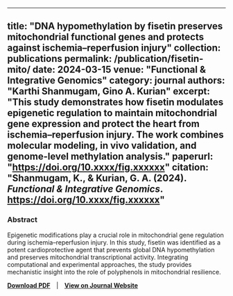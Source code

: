 
---
title: "DNA hypomethylation by fisetin preserves mitochondrial functional genes and protects against ischemia–reperfusion injury"
collection: publications
permalink: /publication/fisetin-mito/
date: 2024-03-15
venue: "Functional & Integrative Genomics"
category: journal
authors: "Karthi Shanmugam, Gino A. Kurian"
excerpt: "This study demonstrates how fisetin modulates epigenetic regulation to maintain mitochondrial gene expression and protect the heart from ischemia–reperfusion injury. The work combines molecular modeling, in vivo validation, and genome-level methylation analysis."
paperurl: "https://doi.org/10.xxxx/fig.xxxxxx"
citation: "Shanmugam, K., & Kurian, G. A. (2024). *Functional & Integrative Genomics*. https://doi.org/10.xxxx/fig.xxxxxx"
---

### Abstract
Epigenetic modifications play a crucial role in mitochondrial gene regulation during ischemia–reperfusion injury. In this study, fisetin was identified as a potent cardioprotective agent that prevents global DNA hypomethylation and preserves mitochondrial transcriptional activity. Integrating computational and experimental approaches, the study provides mechanistic insight into the role of polyphenols in mitochondrial resilience.

[**Download PDF**](https://www.researchgate.net/publication/XXXXXXX) | [**View on Journal Website**](https://doi.org/10.xxxx/fig.xxxxxx)
